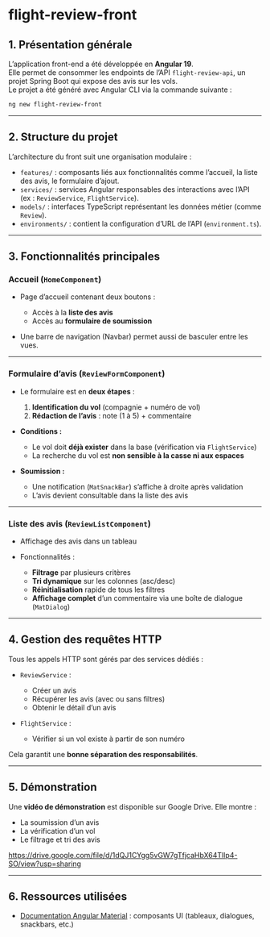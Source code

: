 # flight-review-front

## 1. Présentation générale

L’application front-end a été développée en **Angular 19**.  
Elle permet de consommer les endpoints de l’API `flight-review-api`, un projet Spring Boot qui expose des avis sur les vols.  
Le projet a été généré avec Angular CLI via la commande suivante :

```bash
ng new flight-review-front
````

---

## 2. Structure du projet

L’architecture du front suit une organisation modulaire :

* `features/` : composants liés aux fonctionnalités comme l’accueil, la liste des avis, le formulaire d’ajout.
* `services/` : services Angular responsables des interactions avec l’API (ex : `ReviewService`, `FlightService`).
* `models/` : interfaces TypeScript représentant les données métier (comme `Review`).
* `environments/` : contient la configuration d’URL de l’API (`environment.ts`).

---

## 3. Fonctionnalités principales

### Accueil (`HomeComponent`)

* Page d’accueil contenant deux boutons :

  * Accès à la **liste des avis**
  * Accès au **formulaire de soumission**
* Une barre de navigation (Navbar) permet aussi de basculer entre les vues.

---

### Formulaire d’avis (`ReviewFormComponent`)

* Le formulaire est en **deux étapes** :

  1. **Identification du vol** (compagnie + numéro de vol)
  2. **Rédaction de l’avis** : note (1 à 5) + commentaire

* **Conditions :**

  * Le vol doit **déjà exister** dans la base (vérification via `FlightService`)
  * La recherche du vol est **non sensible à la casse ni aux espaces**

* **Soumission :**

  * Une notification (`MatSnackBar`) s’affiche à droite après validation
  * L’avis devient consultable dans la liste des avis

---

### Liste des avis (`ReviewListComponent`)

* Affichage des avis dans un tableau
* Fonctionnalités :

  * **Filtrage** par plusieurs critères
  * **Tri dynamique** sur les colonnes (asc/desc)
  * **Réinitialisation** rapide de tous les filtres
  * **Affichage complet** d’un commentaire via une boîte de dialogue (`MatDialog`)

---

## 4. Gestion des requêtes HTTP

Tous les appels HTTP sont gérés par des services dédiés :

* `ReviewService` :

  * Créer un avis
  * Récupérer les avis (avec ou sans filtres)
  * Obtenir le détail d’un avis

* `FlightService` :

  * Vérifier si un vol existe à partir de son numéro

Cela garantit une **bonne séparation des responsabilités**.

---

## 5. Démonstration

Une **vidéo de démonstration** est disponible sur Google Drive.
Elle montre :

* La soumission d’un avis
* La vérification d’un vol
* Le filtrage et tri des avis

https://drive.google.com/file/d/1dQJ1CYgg5vGW7gTfjcaHbX64TlIp4-SO/view?usp=sharing

---

## 6. Ressources utilisées

* [Documentation Angular Material](https://material.angular.io) : composants UI (tableaux, dialogues, snackbars, etc.)

